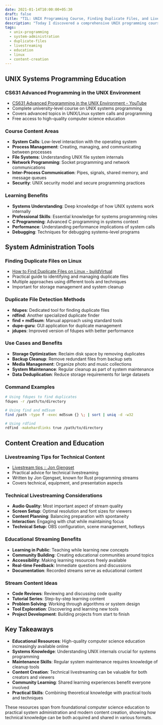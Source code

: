 ```yaml
---
date: 2021-01-14T10:00:00+05:30
draft: false
title: "TIL: UNIX Programming Course, Finding Duplicate Files, and Livestreaming Tips"
description: "Today I discovered a comprehensive UNIX programming course, learned techniques for finding duplicate files on Linux, and found practical tips for technical livestreaming."
tags:
  - unix-programming
  - system-administration
  - duplicate-files
  - livestreaming
  - education
  - linux
  - content-creation
---
```


## UNIX Systems Programming Education

### CS631 Advanced Programming in the UNIX Environment
- [CS631 Advanced Programming in the UNIX Environment - YouTube](https://youtube.com/playlist?list=PL0qfF8MrJ-jxMfirAdxDs9zIiBg2Wug0z)
- Complete university-level course on UNIX systems programming
- Covers advanced topics in UNIX/Linux system calls and programming
- Free access to high-quality computer science education

### Course Content Areas
- **System Calls**: Low-level interaction with the operating system
- **Process Management**: Creating, managing, and communicating between processes
- **File Systems**: Understanding UNIX file system internals
- **Network Programming**: Socket programming and network communications
- **Inter-Process Communication**: Pipes, signals, shared memory, and message queues
- **Security**: UNIX security model and secure programming practices

### Learning Benefits
- **Systems Understanding**: Deep knowledge of how UNIX systems work internally
- **Professional Skills**: Essential knowledge for systems programming roles
- **C Programming**: Advanced C programming in systems context
- **Performance**: Understanding performance implications of system calls
- **Debugging**: Techniques for debugging systems-level programs

## System Administration Tools

### Finding Duplicate Files on Linux
- [How to Find Duplicate Files on Linux - buildVirtual](https://buildvirtual.net/how-to-find-duplicate-files-on-linux/)
- Practical guide to identifying and managing duplicate files
- Multiple approaches using different tools and techniques
- Important for storage management and system cleanup

### Duplicate File Detection Methods
- **fdupes**: Dedicated tool for finding duplicate files
- **rdfind**: Another specialized duplicate finder
- **find + md5sum**: Manual approach using standard tools
- **dupe-guru**: GUI application for duplicate management
- **jdupes**: Improved version of fdupes with better performance

### Use Cases and Benefits
- **Storage Optimization**: Reclaim disk space by removing duplicates
- **Backup Cleanup**: Remove redundant files from backup sets
- **Media Management**: Organize photo and music collections
- **System Maintenance**: Regular cleanup as part of system maintenance
- **Data Deduplication**: Reduce storage requirements for large datasets

### Command Examples
```bash
# Using fdupes to find duplicates
fdupes -r /path/to/directory

# Using find and md5sum
find /path -type f -exec md5sum {} \; | sort | uniq -d -w32

# Using rdfind
rdfind -makehardlinks true /path/to/directory
```

## Content Creation and Education

### Livestreaming Tips for Technical Content
- [Livestream tips :: Jon Gjengset](https://thesquareplanet.com/blog/livestream-tips/)
- Practical advice for technical livestreaming
- Written by Jon Gjengset, known for Rust programming streams
- Covers technical, equipment, and presentation aspects

### Technical Livestreaming Considerations
- **Audio Quality**: Most important aspect of stream quality
- **Screen Setup**: Optimal resolution and font sizes for viewers
- **Content Planning**: Balancing preparation with spontaneity
- **Interaction**: Engaging with chat while maintaining focus
- **Technical Setup**: OBS configuration, scene management, hotkeys

### Educational Streaming Benefits
- **Learning in Public**: Teaching while learning new concepts
- **Community Building**: Creating educational communities around topics
- **Accessibility**: Making learning resources freely available
- **Real-time Feedback**: Immediate questions and discussions
- **Documentation**: Recorded streams serve as educational content

### Stream Content Ideas
- **Code Reviews**: Reviewing and discussing code quality
- **Tutorial Series**: Step-by-step learning content
- **Problem Solving**: Working through algorithms or system design
- **Tool Exploration**: Discovering and learning new tools
- **Project Development**: Building projects from start to finish

## Key Takeaways

- **Educational Resources**: High-quality computer science education increasingly available online
- **Systems Knowledge**: Understanding UNIX internals crucial for systems programming
- **Maintenance Skills**: Regular system maintenance requires knowledge of cleanup tools
- **Content Creation**: Technical livestreaming can be valuable for both creators and viewers
- **Community Learning**: Shared learning experiences benefit everyone involved
- **Practical Skills**: Combining theoretical knowledge with practical tools and techniques

These resources span from foundational computer science education to practical system administration and modern content creation, showing how technical knowledge can be both acquired and shared in various formats.
